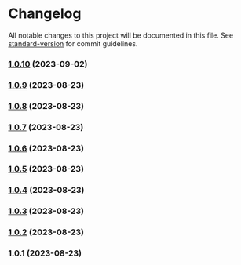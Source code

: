 # Changelog

All notable changes to this project will be documented in this file. See [standard-version](https://github.com/conventional-changelog/standard-version) for commit guidelines.

### [1.0.10](https://github.com/Paladin-Analytics/y-indexeddb/compare/v1.0.9...v1.0.10) (2023-09-02)

### [1.0.9](https://github.com/Paladin-Analytics/y-indexeddb/compare/v1.0.8...v1.0.9) (2023-08-23)

### [1.0.8](https://github.com/Paladin-Analytics/y-indexeddb/compare/v1.0.7...v1.0.8) (2023-08-23)

### [1.0.7](https://github.com/yjs/y-indexeddb/compare/v1.0.6...v1.0.7) (2023-08-23)

### [1.0.6](https://github.com/yjs/y-indexeddb/compare/v1.0.5...v1.0.6) (2023-08-23)

### [1.0.5](https://github.com/yjs/y-indexeddb/compare/v1.0.4...v1.0.5) (2023-08-23)

### [1.0.4](https://github.com/yjs/y-indexeddb/compare/v1.0.3...v1.0.4) (2023-08-23)

### [1.0.3](https://github.com/yjs/y-indexeddb/compare/v1.0.2...v1.0.3) (2023-08-23)

### [1.0.2](https://github.com/yjs/y-indexeddb/compare/v1.0.1...v1.0.2) (2023-08-23)

### 1.0.1 (2023-08-23)
